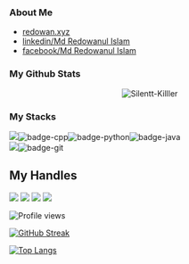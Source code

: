 ### About Me
- [redowan.xyz](http://redowan.xyz/)
- [linkedin/Md Redowanul Islam](https://www.linkedin.com/in/md-redowanul-islam]/)
- [facebook/Md Redowanul Islam](https://www.facebook.com/mdredowanulislam/)

### My Github Stats
<p align="center"> <img src="https://github-readme-stats.vercel.app/api?username=Silentt-Killler&show_icons=true&count_private=true&theme=dark" alt="Silentt-Killler" />
 
### My Stacks
<img src="https://img.shields.io/badge/Languages-151515?style=for-the-badge&logo=plex&logoColor=FFFFFF">![badge-cpp](https://img.shields.io/badge/c%2B%2B-151515?style=for-the-badge&logo=c%2B%2B&logoColor=79740e&labelColor=151515)![badge-python](https://img.shields.io/badge/python-151515?style=for-the-badge&logo=python&logoColor=79740e&labelColor=151515)![badge-java](https://img.shields.io/badge/java-151515?style=for-the-badge&logo=java&logoColor=79740e&labelColor=151515) <br/>
<img src="https://img.shields.io/badge/Frameworks-151515?style=for-the-badge&logo=IPFS&logoColor=FFFFFF">![badge-git](https://img.shields.io/badge/git-151515?style=for-the-badge&logo=git&logoColor=79740e&labelColor=151515) <br/>
<!--<img src="https://img.shields.io/badge/Database-151515?style=for-the-badge&logo=Redis&logoColor=FFFFFF">!--><!--[badge-mysql](https://img.shields.io/badge/mysql-151515?style=for-the-badge&logo=mysql&logoColor=79740e&labelColor=151515)-->

## My Handles
 [<img src="https://img.shields.io/badge/Md Redowanul Islam-151515?style=for-the-badge&logo=linkedin&logoColor=white">](https://www.linkedin.com/in/md-redowanul-islam/)
 [<img src="https://img.shields.io/badge/Silent-Killer-151515?style=for-the-badge&logo=SVG&logoColor=79740e">](https://profile-summary-for-github.com/user/Silentt-Killler) 
 [<img src="https://img.shields.io/badge/Silentt_Killer-151515?style=for-the-badge&logo=SVG&logoColor=79740e">](https://profile-summary-for-github.com/user/Silentt-Killler) 
 [<img src="https://img.shields.io/badge/Sillent_Killer-151515?style=for-the-badge&logo=SVG&logoColor=79740e">](https://codeforces.com/profile/Sillent_Killer) 
<!-- [<img src="https://img.shields.io/badge/sjshohag-151515?style=for-the-badge&logo=SVG&logoColor=79740e">](https://www.codechef.com/users/sjshohag) -->
 
![Profile views](https://gpvc.arturio.dev/Silentt-Killler)
 
<!--  CONTRIBUTION AND STREAK BLOCK -->
 [![GitHub Streak](https://github-readme-streak-stats.herokuapp.com/?user=Silentt-Killler&currStreakNum=2FD3EB&fire=pink&sideLabels=F00&theme=nightowl)](https://git.io/streak-stats)
 
 
 <!--  TOP LANGUAGES STATISTICS -->
 [![Top Langs](https://github-readme-stats.vercel.app/api/top-langs/?username=Silentt-Killer&theme=dark&layout=compact&align=right&width=40%)](https://github.com/Silentt-Killler/github-readme-stats)
